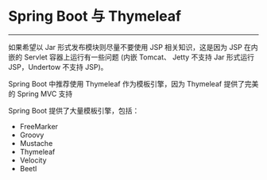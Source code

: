 # Spring Boot 与 Thymeleaf

---

如果希望以 Jar 形式发布模块则尽量不要使用 JSP 相关知识，这是因为 JSP 在内嵌的 Servlet 容器上运行有一些问题 (内嵌 Tomcat、 Jetty 不支持 Jar 形式运行 JSP，Undertow 不支持 JSP)。

Spring Boot 中推荐使用 Thymeleaf 作为模板引擎，因为 Thymeleaf 提供了完美的 Spring MVC 支持

Spring Boot 提供了大量模板引擎，包括：

* FreeMarker
* Groovy
* Mustache
* Thymeleaf
* Velocity
* Beetl